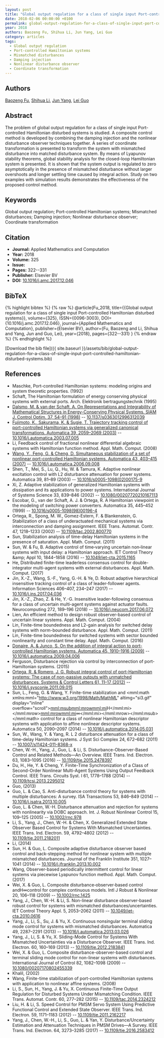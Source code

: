 ```yaml
---
layout: post
title: "Global output regulation for a class of single input Port-controlled Hamiltonian disturbed systems"
date: 2018-02-06 00:00:00 +0100
permalink: global-output-regulation-for-a-class-of-single-input-port-controlled-hamiltonian-disturbed-systems
year: 2018
authors: Baozeng Fu, Shihua Li, Jun Yang, Lei Guo
category: articles
tags:
  - Global output regulation
  - Port-controlled Hamiltonian systems
  - Mismatched disturbances
  - Damping injection
  - Nonlinear disturbance observer
  - Coordinate transformation
---
```

 
## Authors
[Baozeng Fu](authors/baozeng-fu), [Shihua Li](authors/shihua-li), [Jun Yang](authors/jun-yang), [Lei Guo](authors/lei-guo)
 
## Abstract
The problem of global output regulation for a class of single input Port-controlled Hamiltonian disturbed systems is studied. A composite control method is developed by combining the damping injection and the nonlinear disturbance observer techniques together. A series of coordinate transformation is presented to transform the system with mismatched disturbance into matched disturbance system. By means of Lyapunov stability theorems, global stability analysis for the closed-loop Hamiltonian system is presented. It is shown that the system output is regulated to zero asymptotically in the presence of mismatched disturbance without larger overshoots and longer settling time caused by integral action. Study on two examples with simulation results demonstrates the effectiveness of the proposed control method.
 
## Keywords
Global output regulation; Port-controlled Hamiltonian systems; Mismatched disturbances; Damping injection; Nonlinear disturbance observer; Coordinate transformation
 
## Citation
- **Journal:** Applied Mathematics and Computation
- **Year:** 2018
- **Volume:** 325
- **Issue:** 
- **Pages:** 322--331
- **Publisher:** Elsevier BV
- **DOI:** [10.1016/j.amc.2017.12.046](https://doi.org/10.1016/j.amc.2017.12.046)
 
## BibTeX
{% highlight bibtex %}
{% raw %}
@article{Fu_2018,
  title={{Global output regulation for a class of single input Port-controlled Hamiltonian disturbed systems}},
  volume={325},
  ISSN={0096-3003},
  DOI={10.1016/j.amc.2017.12.046},
  journal={Applied Mathematics and Computation},
  publisher={Elsevier BV},
  author={Fu, Baozeng and Li, Shihua and Yang, Jun and Guo, Lei},
  year={2018},
  pages={322--331}
}
{% endraw %}
{% endhighlight %}
 
[Download the bib file]({{ site.baseurl }}/assets/bib/global-output-regulation-for-a-class-of-single-input-port-controlled-hamiltonian-disturbed-systems.bib)
 
## References
- Maschke, Port-controlled Hamiltonian systems: modeling origins and system theoretic properties. (1992)
- Schaft, The Hamiltonian formulation of energy conserving physical systems with external ports. Arch. Elektronik bertragungstechnik (1995)
- [Dalsmo, M. & van der Schaft, A. On Representations and Integrability of Mathematical Structures in Energy-Conserving Physical Systems. SIAM J. Control Optim. 37, 54–91 (1998)](on-representations-and-integrability-of-mathematical-structures-in-energy-conserving-physical-systems) -- [10.1137/s0363012996312039](https://doi.org/10.1137/s0363012996312039)
- [Fujimoto, K., Sakurama, K. & Sugie, T. Trajectory tracking control of port-controlled Hamiltonian systems via generalized canonical transformations. Automatica 39, 2059–2069 (2003)](trajectory-tracking-control-of-port-controlled-hamiltonian-systems-via-generalized-canonical-transformations) -- [10.1016/j.automatica.2003.07.005](https://doi.org/10.1016/j.automatica.2003.07.005)
- Li, Feedback control of fractional nonlinear differential algebraic systems with Hamiltonian function method. Appl. Math. Comput. (2008)
- [Wang, Y., Feng, G. & Cheng, D. Simultaneous stabilization of a set of nonlinear port-controlled Hamiltonian systems. Automatica 43, 403–415 (2007)](simultaneous-stabilization-of-a-set-of-nonlinear-port-controlled-hamiltonian-systems) -- [10.1016/j.automatica.2006.09.008](https://doi.org/10.1016/j.automatica.2006.09.008)
- Shen, T., Mei, S., Lu, Q., Hu, W. & Tamura, K. Adaptive nonlinear excitation control with L2 disturbance attenuation for power systems. Automatica 39, 81–89 (2003) -- [10.1016/s0005-1098(02)00175-9](https://doi.org/10.1016/s0005-1098(02)00175-9)
- Xi, Z. Adaptive stabilization of generalized Hamiltonian systems with dissipation and its applications to power systems. International Journal of Systems Science 33, 839–846 (2002) -- [10.1080/00207720210167113](https://doi.org/10.1080/00207720210167113)
- Escobar, G., van der Schaft, A. J. & Ortega, R. A Hamiltonian viewpoint in the modeling of switching power converters. Automatica 35, 445–452 (1999) -- [10.1016/s0005-1098(98)00196-4](https://doi.org/10.1016/s0005-1098(98)00196-4)
- Ortega, R., Spong, M. W., Gomez-Estern, F. & Blankenstein, G. Stabilization of a class of underactuated mechanical systems via interconnection and damping assignment. IEEE Trans. Automat. Contr. 47, 1218–1233 (2002) -- [10.1109/tac.2002.800770](https://doi.org/10.1109/tac.2002.800770)
- Sun, Stabilization analysis of time-delay Hamiltonian systems in the presence of saturation. Appl. Math. Comput. (2011)
- Sun, W. & Fu, B. Adaptive control of time‐varying uncertain non‐linear systems with input delay: a Hamiltonian approach. IET Control Theory &amp;amp; Appl 10, 1844–1858 (2016) -- [10.1049/iet-cta.2015.1165](https://doi.org/10.1049/iet-cta.2015.1165)
- He, Distributed finite-time leaderless consensus control for double-integrator multi-agent systems with external disturbances. Appl. Math. Comput. (2017)
- Jin, X.-Z., Wang, S.-F., Yang, G.-H. & Ye, D. Robust adaptive hierarchical insensitive tracking control of a class of leader-follower agents. Information Sciences 406–407, 234–247 (2017) -- [10.1016/j.ins.2017.04.036](https://doi.org/10.1016/j.ins.2017.04.036)
- Jin, X.-Z., Zhao, Z. & He, Y.-G. Insensitive leader-following consensus for a class of uncertain multi-agent systems against actuator faults. Neurocomputing 272, 189–196 (2018) -- [10.1016/j.neucom.2017.06.072](https://doi.org/10.1016/j.neucom.2017.06.072)
- Lien, An efficient method to design robust observer-based control of uncertain linear systems. Appl. Math. Comput. (2004)
- Lin, Finite-time boundedness and L2-gain analysis for switched delay systems with norm-bounded disturbance. Appl. Math. Comput. (2011)
- Lin, Finite-time boundedness for switched systems with sector bounded nonlinearity and constant time delay. Appl. Math. Comput. (2016)
- [Donaire, A. & Junco, S. On the addition of integral action to port-controlled Hamiltonian systems. Automatica 45, 1910–1916 (2009)](on-the-addition-of-integral-action-to-port-controlled-hamiltonian-systems) -- [10.1016/j.automatica.2009.04.006](https://doi.org/10.1016/j.automatica.2009.04.006)
- Ferguson, Disturbance rejection via control by interconnection of port-Hamiltonian systems. (2015)
- [Ortega, R. & Romero, J. G. Robust integral control of port-Hamiltonian systems: The case of non-passive outputs with unmatched disturbances. Systems &amp; Control Letters 61, 11–17 (2012)](robust-integral-control-of-port-hamiltonian-systems-the-case-of-non-passive-outputs-with-unmatched-disturbances) -- [10.1016/j.sysconle.2011.09.015](https://doi.org/10.1016/j.sysconle.2011.09.015)
- Sun, L., Feng, G. & Wang, Y. Finite-time stabilization and <mml:math xmlns:mml="http://www.w3.org/1998/Math/MathML" altimg="si3.gif" display="inline" overflow="scroll"><mml:msub><mml:mrow><mml:mi>H</mml:mi></mml:mrow><mml:mrow><mml:mi>∞</mml:mi></mml:mrow></mml:msub></mml:math> control for a class of nonlinear Hamiltonian descriptor systems with application to affine nonlinear descriptor systems. Automatica 50, 2090–2097 (2014) -- [10.1016/j.automatica.2014.05.031](https://doi.org/10.1016/j.automatica.2014.05.031)
- Sun, W., Wang, Y. & Yang, R. L 2 disturbance attenuation for a class of time-delay Hamiltonian systems. J Syst Sci Complex 24, 672–682 (2011) -- [10.1007/s11424-011-8368-x](https://doi.org/10.1007/s11424-011-8368-x)
- Chen, W.-H., Yang, J., Guo, L. & Li, S. Disturbance-Observer-Based Control and Related Methods—An Overview. IEEE Trans. Ind. Electron. 63, 1083–1095 (2016) -- [10.1109/tie.2015.2478397](https://doi.org/10.1109/tie.2015.2478397)
- Du, H., He, Y. & Cheng, Y. Finite-Time Synchronization of a Class of Second-Order Nonlinear Multi-Agent Systems Using Output Feedback Control. IEEE Trans. Circuits Syst. I 61, 1778–1788 (2014) -- [10.1109/tcsi.2013.2295012](https://doi.org/10.1109/tcsi.2013.2295012)
- Guo, (2013)
- Guo, L. & Cao, S. Anti-disturbance control theory for systems with multiple disturbances: A survey. ISA Transactions 53, 846–849 (2014) -- [10.1016/j.isatra.2013.10.005](https://doi.org/10.1016/j.isatra.2013.10.005)
- Guo, L. & Chen, W.-H. Disturbance attenuation and rejection for systems with nonlinearity via DOBC approach. Int. J. Robust Nonlinear Control 15, 109–125 (2005) -- [10.1002/rnc.978](https://doi.org/10.1002/rnc.978)
- Li, S., Yang, J., Chen, W.-H. & Chen, X. Generalized Extended State Observer Based Control for Systems With Mismatched Uncertainties. IEEE Trans. Ind. Electron. 59, 4792–4802 (2012) -- [10.1109/tie.2011.2182011](https://doi.org/10.1109/tie.2011.2182011)
- Li, (2014)
- Sun, H. & Guo, L. Composite adaptive disturbance observer based control and back-stepping method for nonlinear system with multiple mismatched disturbances. Journal of the Franklin Institute 351, 1027–1041 (2014) -- [10.1016/j.jfranklin.2013.10.002](https://doi.org/10.1016/j.jfranklin.2013.10.002)
- Wang, Observer-based periodically intermittent control for linear systems via piecewise Lyapunov function method. Appl. Math. Comput. (2017)
- Wei, X. & Guo, L. Composite disturbance‐observer‐based control andH∞control for complex continuous models. Intl J Robust &amp; Nonlinear 20, 106–118 (2009) -- [10.1002/rnc.1425](https://doi.org/10.1002/rnc.1425)
- Yang, J., Chen, W.-H. & Li, S. Non-linear disturbance observer-based robust control for systems with mismatched disturbances/uncertainties. IET Control Theory Appl. 5, 2053–2062 (2011) -- [10.1049/iet-cta.2010.0616](https://doi.org/10.1049/iet-cta.2010.0616)
- Yang, J., Li, S., Su, J. & Yu, X. Continuous nonsingular terminal sliding mode control for systems with mismatched disturbances. Automatica 49, 2287–2291 (2013) -- [10.1016/j.automatica.2013.03.026](https://doi.org/10.1016/j.automatica.2013.03.026)
- Yang, J., Li, S. & Yu, X. Sliding-Mode Control for Systems With Mismatched Uncertainties via a Disturbance Observer. IEEE Trans. Ind. Electron. 60, 160–169 (2013) -- [10.1109/tie.2012.2183841](https://doi.org/10.1109/tie.2012.2183841)
- Wei, X. & Guo, L. Composite disturbance-observer-based control and terminal sliding mode control for non-linear systems with disturbances. International Journal of Control 82, 1082–1098 (2009) -- [10.1080/00207170802455339](https://doi.org/10.1080/00207170802455339)
- Khalil, (2002)
- Wang, Finite-time stabilization of port-controlled Hamiltonian systems with application to nonlinear affine systems. (2008)
- Li, S., Sun, H., Yang, J. & Yu, X. Continuous Finite-Time Output Regulation for Disturbed Systems Under Mismatching Condition. IEEE Trans. Automat. Contr. 60, 277–282 (2015) -- [10.1109/tac.2014.2324212](https://doi.org/10.1109/tac.2014.2324212)
- Liu, H. & Li, S. Speed Control for PMSM Servo System Using Predictive Functional Control and Extended State Observer. IEEE Trans. Ind. Electron. 59, 1171–1183 (2012) -- [10.1109/tie.2011.2162217](https://doi.org/10.1109/tie.2011.2162217)
- Yang, J., Chen, W.-H., Li, S., Guo, L. & Yan, Y. Disturbance/Uncertainty Estimation and Attenuation Techniques in PMSM Drives—A Survey. IEEE Trans. Ind. Electron. 64, 3273–3285 (2017) -- [10.1109/tie.2016.2583412](https://doi.org/10.1109/tie.2016.2583412)

